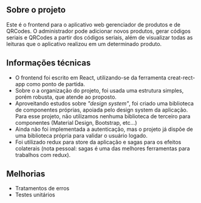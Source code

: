 ## Sobre o projeto

Este é o frontend para o aplicativo web gerenciador de produtos e de QRCodes. O administrador pode adicionar novos
produtos, gerar códigos seriais e QRCodes a partir dos códigos seriais, além de visualizar todas as leituras
que o aplicativo realizou em um determinado produto.

## Informações técnicas

* O frontend foi escrito em React, utilizando-se da ferramenta creat-rect-app como ponto de partida.
* Sobre o a organização do projeto, foi usada uma estrutura simples, porém robusta, que atende ao proposto.
* Aproveitando estudos sobre *"design system"*, foi criado uma biblioteca de componentes próprias, apoiada pelo design system da aplicação.
Para esse projeto, não utilizamos nenhuma biblioteca de terceiro para componentes (Material Design, Bootstrap, etc...)
* Ainda não foi implementada a autenticação, mas o projeto já dispõe de uma biblioteca própria para validar o usuário logado.
* Foi utilizado redux para store da aplicação e sagas para os efeitos colaterais (nota pessoal: sagas é uma das melhores ferramentas para trabalhos com redux).

## Melhorias
* Tratamentos de erros
* Testes unitários